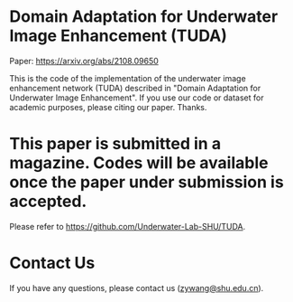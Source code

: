 # Domain Adaptation for Underwater Image Enhancement (TUDA)
Paper: https://arxiv.org/abs/2108.09650

This is the code of the implementation of the underwater image enhancement network (TUDA) described in "Domain Adaptation for Underwater Image Enhancement". If you use our code or dataset for academic purposes, please citing our paper. Thanks.

# This paper is submitted in a magazine. Codes will be available once the paper under submission is accepted.

Please refer to https://github.com/Underwater-Lab-SHU/TUDA.

# Contact Us
If you have any questions, please contact us (zywang@shu.edu.cn).
